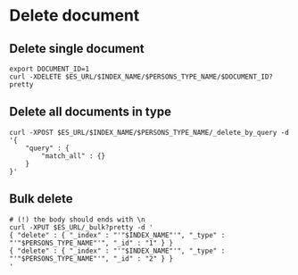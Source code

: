 #  Delete document

## Delete single document
```
export DOCUMENT_ID=1
curl -XDELETE $ES_URL/$INDEX_NAME/$PERSONS_TYPE_NAME/$DOCUMENT_ID?pretty
```

## Delete all documents in type
```
curl -XPOST $ES_URL/$INDEX_NAME/$PERSONS_TYPE_NAME/_delete_by_query -d '{
    "query" : {
        "match_all" : {}
    }
}'
```

## Bulk delete
```
# (!) the body should ends with \n
curl -XPUT $ES_URL/_bulk?pretty -d '
{ "delete" : { "_index" : "'"$INDEX_NAME"'", "_type" : "'"$PERSONS_TYPE_NAME"'", "_id" : "1" } }
{ "delete" : { "_index" : "'"$INDEX_NAME"'", "_type" : "'"$PERSONS_TYPE_NAME"'", "_id" : "2" } }
'
```
